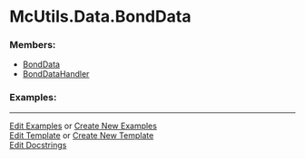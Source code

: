# <a id="McUtils.Data.BondData">McUtils.Data.BondData</a>
    


### Members:

  - [BondData](BondData/BondData.md)
  - [BondDataHandler](BondData/BondDataHandler.md)

### Examples:



___

[Edit Examples](https://github.com/McCoyGroup/References/edit/gh-pages/Documentation/examples/McUtils/Data/BondData.md) or 
[Create New Examples](https://github.com/McCoyGroup/References/new/gh-pages/?filename=Documentation/examples/McUtils/Data/BondData.md) <br/>
[Edit Template](https://github.com/McCoyGroup/References/edit/gh-pages/Documentation/templates/McUtils/Data/BondData.md) or 
[Create New Template](https://github.com/McCoyGroup/References/new/gh-pages/?filename=Documentation/templates/McUtils/Data/BondData.md) <br/>
[Edit Docstrings](https://github.com/McCoyGroup/McUtils/edit/master/Data/BondData/__init__.py?message=Update%20Docs)